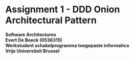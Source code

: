 # Assignment 1 - DDD Onion Architectural Pattern

**Software Architectures\
Evert De Boeck (0536315)\
Werkstudent schakelprogramma toegepaste informatica\
Vrije Universiteit Brussel**

